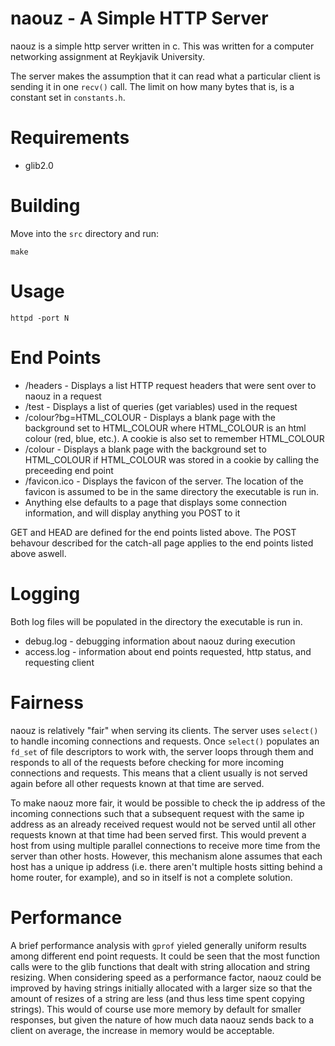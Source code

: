 # naouz - A Simple HTTP Server

naouz is a simple http server written in c. This was written for a computer networking assignment at Reykjavik University.

The server makes the assumption that it can read what a particular client is sending it in one `recv()` call. The limit on how many bytes that is, is a constant set in `constants.h`.

# Requirements

* glib2.0

# Building

Move into the `src` directory and run:

    make

# Usage

    httpd -port N

# End Points

* /headers - Displays a list HTTP request headers that were sent over to naouz in a request
* /test - Displays a list of queries (get variables) used in the request
* /colour?bg=HTML_COLOUR - Displays a blank page with the background set to HTML_COLOUR where HTML_COLOUR is an html colour (red, blue, etc.). A cookie is also set to remember HTML_COLOUR
* /colour - Displays a blank page with the background set to HTML_COLOUR if HTML_COLOUR was stored in a cookie by calling the preceeding end point
* /favicon.ico - Displays the favicon of the server. The location of the favicon is assumed to be in the same directory the executable is run in.
* Anything else defaults to a page that displays some connection information, and will display anything you POST to it

GET and HEAD are defined for the end points listed above. The POST behavour described for the catch-all page applies to the end points listed above aswell.

# Logging

Both log files will be populated in the directory the executable is run in.

* debug.log - debugging information about naouz during execution
* access.log - information about end points requested, http status, and requesting client

# Fairness

naouz is relatively "fair" when serving its clients. The server uses `select()` to handle incoming connections and requests. Once `select()` populates an `fd_set` of file descriptors to work with, the server loops through them and responds to all of the requests before checking for more incoming connections and requests. This means that a client usually is not served again before all other requests known at that time are served.

To make naouz more fair, it would be possible to check the ip address of the incoming connections such that a subsequent request with the same ip address as an already received request would not be served until all other requests known at that time had been served first. This would prevent a host from using multiple parallel connections to receive more time from the server than other hosts. However, this mechanism alone assumes that each host has a unique ip address (i.e. there aren't multiple hosts sitting behind a home router, for example), and so in itself is not a complete solution.

# Performance

A brief performance analysis with `gprof` yieled generally uniform results among different end point requests. It could be seen that the most function calls were to the glib functions that dealt with string allocation and string resizing. When considering speed as a performance factor, naouz could be improved by having strings initially allocated with a larger size so that the amount of resizes of a string are less (and thus less time spent copying strings). This would of course use more memory by default for smaller responses, but given the nature of how much data naouz sends back to a client on average, the increase in memory would be acceptable.

